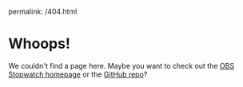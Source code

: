 permalink: /404.html
# Whoops!
We couldn't find a page here. Maybe you want to check out the [OBS Stopwatch homepage](https://cjdenio.github.io/stopwatch-file-writer) or the [GitHub repo](https://github.com/cjdenio/stopwatch-file-writer)?

